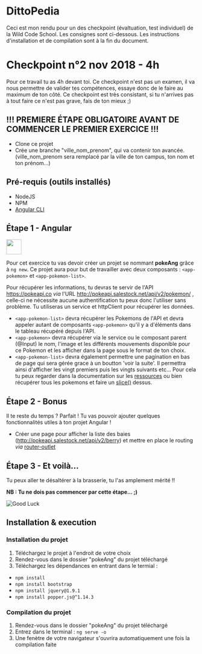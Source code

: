 # DittoPedia

Ceci est mon rendu pour un des checkpoint (évaltuation, test individuel) de la Wild Code School. Les consignes sont ci-dessous. Les instructions d'installation et de compilation sont à la fin du document.

# Checkpoint n°2 nov 2018 - **4h**

Pour ce travail tu as 4h devant toi. Ce checkpoint n'est pas un examen, il va nous permettre de valider tes compétences, essaye donc de le faire au maximum de ton côté.
Ce checkpoint est très consistant, si tu n'arrives pas à tout faire ce n'est pas grave, fais de ton mieux ;)



## **!!! PREMIERE ÉTAPE OBLIGATOIRE AVANT DE COMMENCER LE PREMIER EXERCICE !!!**


* Clone ce projet
* Crée une branche "ville_nom_prenom", qui va contenir ton avancée. (ville_nom_prenom sera remplacé par la ville de ton campus, ton nom et ton prénom...)



## Pré-requis (outils installés)

* NodeJS
* NPM
* [Angular CLI ](https://github.com/facebook/create-react-app)

## Étape 1 - Angular

<img src="https://media.giphy.com/media/DJM88aCmEeaNG/giphy.gif" height="40">


Pour cet exercice tu vas devoir créer un projet se nommant **pokeAng** grâce à `ng new`.
Ce projet aura pour but de travailler avec deux composants : `<app-pokemon>` et `<app-pokemon-list>`.

Pour récupérer les informations, tu devras te servir de l'API https://pokeapi.co *via* l'URL http://pokeapi.salestock.net/api/v2/pokemon/ , celle-ci ne nécessite aucune authentification tu peux donc l'utiliser sans problème.
Tu utiliseras un service et httpClient pour récupérer les données.

* `<app-pokemon-list>` devra récupérer les Pokemons de l'API et devra appeler autant de composants `<app-pokemon>` qu'il y a d'éléments dans le tableau récupéré depuis l'API.
* `<app-pokemon>` devra récupérer via le service ou le composant parent (@Input) le nom, l'image et les différents mouvements disponible pour ce Pokemon et les afficher dans la page sous le format de ton choix.
* `<app-pokemon-list>` devra également permettre une pagination en bas de page qui sera gérée grace à un boutton 'voir la suite'. Il permettra ainsi d'afficher les vingt premiers puis les vingts suivants etc... Pour cela tu peux regarder dans la documentation sur les [ressources](https://pokeapi.co/docs/v2.html#resource-lists) ou bien récupérer tous les pokemons et faire un [slice()](https://developer.mozilla.org/fr/docs/Web/JavaScript/Reference/Objets_globaux/Array/slice) dessus.

## Étape 2 - Bonus

Il te reste du temps ? Parfait ! Tu vas pouvoir ajouter quelques fonctionnalités utiles à ton projet Angular !


* Créer une page pour afficher la liste des baies (http://pokeapi.salestock.net/api/v2/berry) et mettre en place le routing _via_ [router-outlet](https://angular.io/guide/router)

## Étape 3 - Et voilà...

Tu peux aller te désaltérer à la brasserie, tu l'as amplement mérité !!

**NB : Tu ne dois pas commencer par cette étape... ;)**

![Good Luck](https://media.giphy.com/media/AC1PtbdsJZyOQ/giphy.gif)

## Installation & execution

### Installation du projet

1. Téléchargez le projet à l'endroit de votre choix
2. Rendez-vous dans le dossier "pokeAng" du projet téléchargé
3. Téléchargez les dépendances en entrant dans le termial : 
- ```npm install``` 
- ```npm install bootstrap```
- ```npm install jquery@1.9.1```
- ```npm install popper.js@^1.14.3```

### Compilation du projet

1. Rendez-vous dans le dossier "pokeAng" du projet téléchargé
2. Entrez dans le terminal : ```ng serve -o```
3. Une fenètre de votre navigateur s'ouvrira automatiquement une fois la compilation faite
